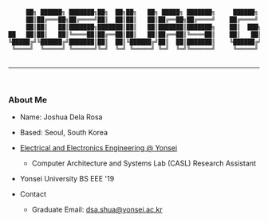 <div>

```bash
     ██╗ ██████╗ ███████╗██╗  ██╗██╗   ██╗ █████╗ ███████╗     ██████╗ ██╗████████╗██╗  ██╗██╗   ██╗██████╗ 
     ██║██╔═══██╗██╔════╝██║  ██║██║   ██║██╔══██╗██╔════╝    ██╔════╝ ██║╚══██╔══╝██║  ██║██║   ██║██╔══██╗
     ██║██║   ██║███████╗███████║██║   ██║███████║███████╗    ██║  ███╗██║   ██║   ███████║██║   ██║██████╔╝
██   ██║██║   ██║╚════██║██╔══██║██║   ██║██╔══██║╚════██║    ██║   ██║██║   ██║   ██╔══██║██║   ██║██╔══██╗
╚█████╔╝╚██████╔╝███████║██║  ██║╚██████╔╝██║  ██║███████║    ╚██████╔╝██║   ██║   ██║  ██║╚██████╔╝██████╔╝
 ╚════╝  ╚═════╝ ╚══════╝╚═╝  ╚═╝ ╚═════╝ ╚═╝  ╚═╝╚══════╝     ╚═════╝ ╚═╝   ╚═╝   ╚═╝  ╚═╝ ╚═════╝ ╚═════╝ 
                                                                                                            
```

---  

 
### About Me
- Name: Joshua Dela Rosa 

- Based: Seoul, South Korea

- [Electrical and Electronics Engineering @ Yonsei](https://ee.yonsei.ac.kr)
  - Computer Architecture and Systems Lab (CASL) Research Assistant
- Yonsei University BS EEE '19

- Contact
  - Graduate Email:   dsa.shua@yonsei.ac.kr

<br/>

<!-- 

---


### Some Projects

<p align="center">

</p>  

- [Systolic Array implemented on FPGA](https://github.com/dsa-shua/FPGA-SystolicArray)

- [FPGA Based Arcade Game](https://github.com/dsa-shua/kimochi-penguin)

- [xv6-riscv OS Projects] (Privated for OS Class)

- [Ransom Ware :>](https://github.com/dsa-shua/omoshiroii-software)

---

### Researches
- [Capstone Project] Harmonizing Grid Frequency: Investigating the Optimal Mix of Grid-Forming and Grid-Following Inverters in High Penetration Grids 
- [Communication Networks] Asynchronous VPPM VLC Algorithm

###  Recent Personal Projects
- FPGA BASED Systolic Arrays (Planned for 2023-Winter)
  - Output Stationary, Weight Stationary Implementations
  - Scalable Systolic Array
  - Implemented in PL, interfaced by PS


### Boards
- Raspberry Pi 4B
- Arduino Uno
- Arduino Nano
- ESP32
- Raspberry Pico
- Xilinx PYNQ-Z2 FPGA Development Board
- [NEW] Tang Nano 9k RISCV FPGA Development Board

### Software
- Xilinx Vivado, Xilinx Vitis
- GPGPU-Sim
- Accel-Sim
- Chipyard
- LTSpice, PSPice, HSpice
- Logism
- MATLAB
- PowerWorld
- PSCAD
  
 -->

</div>

